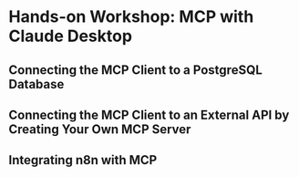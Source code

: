 # Hands-on Workshop: MCP with Claude Desktop

## Connecting the MCP Client to a PostgreSQL Database
## Connecting the MCP Client to an External API by Creating Your Own MCP Server
## Integrating n8n with MCP
